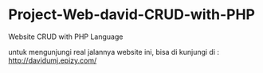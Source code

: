 # Project-Web-david-CRUD-with-PHP
Website CRUD with PHP Language


untuk mengunjungi real jalannya website ini, bisa di kunjungi di : http://davidumj.epizy.com/ 
